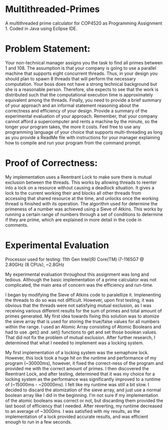# Multithreaded-Primes
A multithreaded prime calculator for COP4520 as Programming Assignment 1. Coded in Java using Eclipse IDE.

# Problem Statement:
Your non-technical manager assigns you the task to find all primes between 1 and 108.  The assumption is that your company is going to use a parallel machine that supports eight concurrent threads. Thus, in your design you should plan to spawn 8 threads that will perform the necessary computation. Your boss does not have a strong technical background but she is a reasonable person. Therefore, she expects to see that the work is distributed such that the computational execution time is approximately equivalent among the threads. Finally, you need to provide a brief summary of your approach and an informal statement reasoning about the correctness and efficiency of your design. Provide a summary of the experimental evaluation of your approach. Remember, that your company cannot afford a supercomputer and rents a machine by the minute, so the longer your program takes, the more it costs. Feel free to use any programming language of your choice that supports multi-threading as long as you provide a ReadMe file with instructions for your manager explaining how to compile and run your program from the command prompt.

# Proof of Correctness:
My implementation uses a Reentrant Lock to make sure there is mutual exclusion between the threads. This works by allowing threads to reenter into a lock on a resource without causing a deadlock situation. It gives a lock to the current working their and blocks all other threads from accessing that shared resource at the time, and unlocks once the working thread is finished with its operation. The algorithm used for determine the primeness of a number was achieved using a Sieve of Atkins. This works by running a certain range of numbers through a set of conditions to determine if they are prime, which are explained in more detail in the code in comments. 

# Experimental Evaluation
Processor used for testing: 11th Gen Intel(R) Core(TM) i7-1165G7 @ 2.80GHz (8 CPUs), ~2.8GHz

My experimental evaluation throughout this assignment was long and tedious. Although the basic implementation of a prime calculator was not complicated, the main area of concern was the efficiency and run-time.

I began by modifying the Sieve of Atkins code to paralellize it. Implenenting the threads to do so was not difficult. However, upon first testing, it was obvious that the threads were not satisfying mutual exclusion, as I was receiving various different results for the sum of primes and total amount of primes generated. My first idea towards fixing this solution was to atomize the sieve array that is used for storing the true/false values for all numbers within the range. I used an Atomic Array consisting of Atomic Booleans and had to use .get() and .set() functions to get and set those boolean values. That did not fix the problem of mutual exclusion. After further research, I determined that what I needed to implement was a locking system. 

My first implementation of a locking system was the semaphore lock. However, this lock took a huge hit on the runtime and performance of my program (~30000ms), however, it fixed the correct-ness of the program and provided me with the correct amount of primes. I then discovered the Reentrant Lock, and after testing, determined that it was my choice for a locking system as the performance was significantly improved to a runtime of (~15000ms - ~20000ms). I felt like my runtime was still a bit slow. I decided to discard the atomization of the sieve array, and just use a normal boolean array like I did in the beginning. I'm not sure if my implementation of the atomic booleans was correct or not, but discarding them provided the last boost of efficiency that I needed. After reverting, my runtime decreased to an average of ~3000ms. I was satisfied with my results, as the implementation of a lock provided accurate results, and was efficient enough to run in a few seconds.



